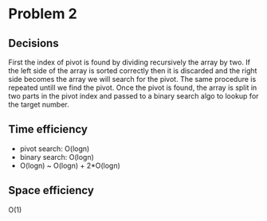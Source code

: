 # Problem 2
## Decisions
First the index of pivot is found by dividing recursively the array by two. If the left side of the array is sorted correctly then it is discarded and the right side becomes the array we will search for the pivot. The same procedure is repeated untill we find the pivot. Once the pivot is found, the array is split in two parts in the pivot index and passed to a binary search algo to lookup for the target number. 
## Time efficiency
- pivot search: O(logn)
- binary search: O(logn)
- O(logn) ~ O(logn) + 2*O(logn)
## Space efficiency
O(1)